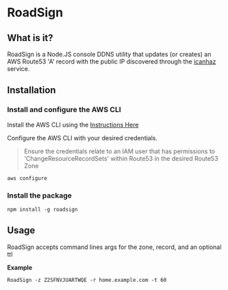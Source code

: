 # RoadSign

## What is it?
RoadSign is a Node.JS console DDNS utility that updates (or creates) an AWS Route53 'A' record with the public IP discovered through the [icanhaz](https://github.com/major/icanhaz) service.

## Installation

### Install and configure the AWS CLI
Install the AWS CLI using the [Instructions Here](https://aws.amazon.com/cli/)

Configure the AWS CLI with your desired credentials.  
> Ensure the credentials relate to an IAM user that has permissions to 'ChangeResourceRecordSets'
 within Route53 in the desired Route53 Zone

```
aws configure
```

### Install the package
```
npm install -g roadsign
```

## Usage
RoadSign accepts command lines args for the zone, record, and an optional ttl

**Example**

```
RoadSign -z Z2SFNVJUARTWQE -r home.example.com -t 60
```

